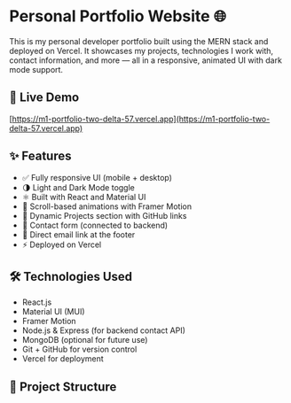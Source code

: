 # Personal Portfolio Website 🌐

This is my personal developer portfolio built using the MERN stack and deployed on Vercel. It showcases my projects, technologies I work with, contact information, and more — all in a responsive, animated UI with dark mode support.

## 🔗 Live Demo

[https://m1-portfolio-two-delta-57.vercel.app](https://m1-portfolio-two-delta-57.vercel.app)

## ✨ Features

- ✅ Fully responsive UI (mobile + desktop)
- 🌗 Light and Dark Mode toggle
- ⚛️ Built with React and Material UI
- 🎯 Scroll-based animations with Framer Motion
- 💼 Dynamic Projects section with GitHub links
- 💬 Contact form (connected to backend)
- 📧 Direct email link at the footer
- ⚡ Deployed on Vercel

## 🛠️ Technologies Used

- React.js
- Material UI (MUI)
- Framer Motion
- Node.js & Express (for backend contact API)
- MongoDB (optional for future use)
- Git + GitHub for version control
- Vercel for deployment

## 📁 Project Structure

